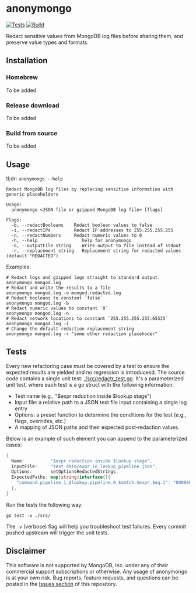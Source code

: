 # anonymongo

[![Tests](https://github.com/yuvalherziger/anonymongo/actions/workflows/test.yml/badge.svg)](https://github.com/yuvalherziger/anonymongo/actions/workflows/test.yml)
[![Build](https://github.com/yuvalherziger/anonymongo/actions/workflows/release.yml/badge.svg)](https://github.com/yuvalherziger/anonymongo/actions/workflows/release.yml)

Redact sensitive values from MongoDB log files before sharing them, and preserve value types and formats.

## Installation

### Homebrew

To be added

### Release download

To be added

### Build from source

To be added

## Usage

tl;dr: `anonymongo --help`

```
Redact MongoDB log files by replacing sensitive information with generic placeholders

Usage:
  anonymongo <JSON file or gzipped MongoDB log file> [flags] 

Flags:
  -b, --redactBooleans    Redact boolean values to false
  -i, --redactIPs         Redact IP addresses to 255.255.255.255
  -n, --redactNumbers     Redact numeric values to 0
  -h, --help                 help for anonymongo
  -o, --outputFile string    Write output to file instead of stdout
  -r, --replacement string   Replacement string for redacted values (default "REDACTED")
```

Examples:


```shell
# Redact logs and gzipped logs straight to standard output:
anonymongo mongod.log
# Redact and write the results to a file
anonymongo mongod.log -o mongod.redacted.log
# Redact booleans to constant `false`
anonymongo mongod.log -b
# Redact numeric values to constant `0`
anonymongo mongod.log -n
# Redact network locations to constant `255.255.255.255:65535`
anonymongo mongod.log -i
# Change the default redaction replacement string
anonymongo mongod.log -r "some other redaction placehoder"
```

## Tests

Every new refactoring case must be covered by a test to ensure the expected results are yielded and no
regression is introducesd. The source code contains a single unit test: [./src/redactr_test.go](./src/redactr_test.go).
It's a parameterized unit test, where each test is a go struct with the following information:

* Test name (e.g., "$expr reduction inside $lookup stage")
* Input file: a relative path to a JSON text file input containing a single log entry
* Options: a preset function to determine the conditions for the test (e.g., flags, overrides, etc.)
* A mapping of JSON paths and their expected post-redaction values.

Below is an example of such element you can append to the parameterized cases:

```go
{
  Name:          "$expr reduction inside $lookup stage",
  InputFile:     "test_data/expr_in_lookup_pipeline.json",
  Options:       setOptionsRedactedStrings,
  ExpectedPaths: map[string]interface{}{
    "command.pipeline.1.$lookup.pipeline.0.$match.$expr.$eq.1": "000000000000000000000000",
  },
}
```

Run the tests the following way:

```shell
go test -v ./src/
```

The `-v` (verbose) flag will help you troubleshoot test failures. Every commit pushed upstream will trigger the unit tests.

##  Disclaimer

This software is not supported by MongoDB, Inc. under any of their commercial support subscriptions or otherwise.
Any usage of anonymongo is at your own risk. Bug reports, feature requests, and questions can be posted in the
[Issues section](https://github.com/yuvalherziger/anonymongo/issues) of this repository.
